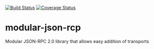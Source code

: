 [![Build Status](https://travis-ci.org/chemicstry/modular-json-rcp.svg?branch=master)](https://travis-ci.org/chemicstry/modular-json-rcp) [![Coverage Status](https://coveralls.io/repos/github/chemicstry/modular-json-rcp/badge.svg?branch=master)](https://coveralls.io/github/chemicstry/modular-json-rcp?branch=master)

# modular-json-rcp
Modular JSON-RPC 2.0 library that allows easy addition of transports
